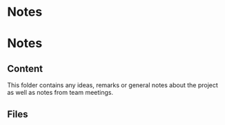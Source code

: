 # Notes
# Notes
## Content
This folder contains any ideas, remarks or general notes about the project as well as notes from team meetings.

## Files

